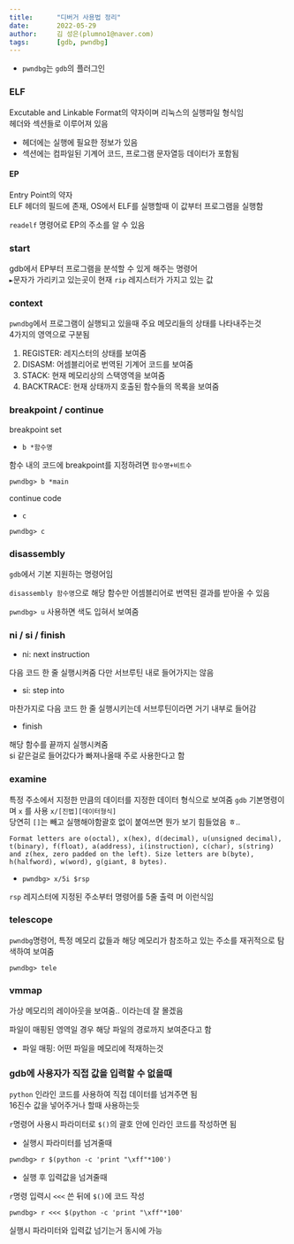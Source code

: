 ```yaml
---
title:      "디버거 사용법 정리"
date:       2022-05-29
author:     김 성은(plumno1@naver.com)
tags:       [gdb, pwndbg]
---
```


* `pwndbg`는 `gdb`의 플러그인

### ELF

Excutable and Linkable Format의 약자이며 리눅스의 실행파일 형식임  
헤더와 섹션들로 이루어져 있음

* 헤더에는 실행에 필요한 정보가 있음
* 섹션에는 컴파일된 기계어 코드, 프로그램 문자열등 데이터가 포함됨

#### EP

Entry Point의 약자  
ELF 헤더의 필드에 존재, OS에서 ELF를 실행할때 이 값부터 프로그램을 실행함
  
`readelf` 명령어로 EP의 주소를 알 수 있음
  
### start

gdb에서 EP부터 프로그램을 분석할 수 있게 해주는 명령어  
`►`문자가 가리키고 있는곳이 현재 `rip` 레지스터가 가지고 있는 값

### context

`pwndbg`에서 프로그램이 실행되고 있을때 주요 메모리들의 상태를 나타내주는것  
4가지의 영역으로 구분됨  

1. REGISTER: 레지스터의 상태를 보여줌
1. DISASM: 어셈블리어로 번역된 기계어 코드를 보여줌
1. STACK: 현재 메모리상의 스택영역을 보여줌
1. BACKTRACE: 현재 상태까지 호출된 함수들의 목록을 보여줌

### breakpoint / continue

breakpoint set
  
* `b *함수명`
  
함수 내의 코드에 breakpoint를 지정하려면 `함수명+비트수`


```
pwndbg> b *main
```

continue code

* `c`

```
pwndbg> c
```

### disassembly
  
`gdb`에서 기본 지원하는 명령어임  
  
`disassembly 함수명`으로 해당 함수만 어셈블리어로 번역된 결과를 받아올 수 있음
  
`pwndbg> u` 사용하면 색도 입혀서 보여줌

### ni / si / finish

* ni: next instruction  
  
다음 코드 한 줄 실행시켜줌 다만 서브루틴 내로 들어가지는 않음  

* si: step into

마찬가지로 다음 코드 한 줄 실행시키는데 서브루틴이라면 거기 내부로 들어감  
  
* finish

해당 함수를 끝까지 실행시켜줌  
si 같은걸로 들어갔다가 빠져나올때 주로 사용한다고 함  
 
### examine

특정 주소에서 지정한 만큼의 데이터를 지정한 데이터 형식으로 보여줌
`gdb` 기본명령이며 `x` 를 사용
`x/[진법][데이터형식]`   
당연히 `[]`는 빼고 실행해야함괄호 없이 붙여쓰면 뭔가 보기 힘들었음 ㅎ..   
  
```
Format letters are o(octal), x(hex), d(decimal), u(unsigned decimal), t(binary), f(float), a(address), i(instruction), c(char), s(string) and z(hex, zero padded on the left). Size letters are b(byte), h(halfword), w(word), g(giant, 8 bytes).
```

* `pwndbg> x/5i $rsp`
  
`rsp` 레지스터에 지정된 주소부터 명령어를 5줄 출력 머 이런식임  


### telescope
  
`pwndbg`명령어, 특정 메모리 값들과 해당 메모리가 참조하고 있는 주소를 재귀적으로 탐색하여 보여줌

`pwndbg> tele`  
  
### vmmap
  
가상 메모리의 레이아웃을 보여줌.. 이라는데 잘 몰겠음  
  
파일이 매핑된 영역일 경우 해당 파일의 경로까지 보여준다고 함  
  
* 파일 매핑: 어떤 파일을 메모리에 적재하는것

### gdb에 사용자가 직접 값을 입력할 수 없을때

`python` 인라인 코드를 사용하여 직접 데이터를 넘겨주면 됨  
16진수 값을 넣어주거나 할때 사용하는듯  
  
`r`명령어 사용시 파라미터로 `$()`의 괄호 안에 인라인 코드를 작성하면 됨  

* 실행시 파라미터를 넘겨줄때
  
`pwndbg> r $(python -c 'print "\xff"*100')`

* 실행 후 입력값을 넘겨줄때

`r`명령 입력시 `<<<` 쓴 뒤에 `$()`에 코드 작성
  
`pwndbg> r <<< $(python -c 'print "\xff"*100'`

실행시 파라미터와 입력값 넘기는거 동시에 가능
